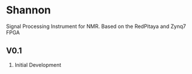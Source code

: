 # Shannon
Signal Processing Instrument for NMR. Based on the RedPitaya and Zynq7 FPGA

## V0.1
1. Initial Development 

